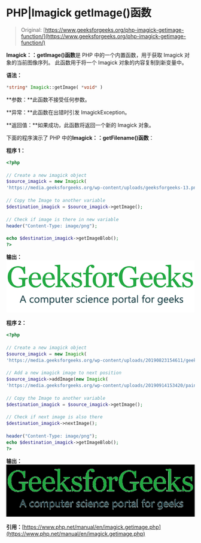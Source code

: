 # PHP|Imagick getImage()函数

> Original: [https://www.geeksforgeeks.org/php-imagick-getimage-function/](https://www.geeksforgeeks.org/php-imagick-getimage-function/)

**Imagick：：getImage()函数**是 PHP 中的一个内置函数，用于获取 Imagick 对象的当前图像序列。 此函数用于将一个 Imagick 对象的内容复制到新变量中。

**语法：**

```php
*string* Imagick::getImage( *void* )
```

**参数：**此函数不接受任何参数。

**异常：**此函数在出错时引发 ImagickException。

**返回值：**如果成功，此函数将返回一个新的 Imagick 对象。

下面的程序演示了 PHP 中的**Imagick：：getFilename()函数**：

**程序 1：**

```php
<?php

// Create a new imagick object
$source_imagick = new Imagick(
'https://media.geeksforgeeks.org/wp-content/uploads/geeksforgeeks-13.png');

// Copy the Image to another variable
$destination_imagick = $source_imagick->getImage();

// Check if image is there in new variable
header("Content-Type: image/png");

echo $destination_imagick->getImageBlob();
?>
```

**输出：**
![](img/77c36ca0c1fed4bb69d0f145636d68af.png)

**程序 2：**

```php
<?php

// Create a new imagick object
$source_imagick = new Imagick(
'https://media.geeksforgeeks.org/wp-content/uploads/20190823154611/geeksforgeeks24.png');

// Add a new imagick image to next position
$source_imagick->addImage(new Imagick(
'https://media.geeksforgeeks.org/wp-content/uploads/20190914153420/paintopaque.png'));

// Copy the Image to another variable
$destination_imagick = $source_imagick->getImage();

// Check if next image is also there
$destination_imagick->nextImage();

header("Content-Type: image/png");
echo $destination_imagick->getImageBlob();
?>
```

**输出：**
![](img/bea665d73edbe905c94223b53f290b68.png)

**引用：**[https://www.php.net/manual/en/imagick.getimage.php](https://www.php.net/manual/en/imagick.getimage.php)